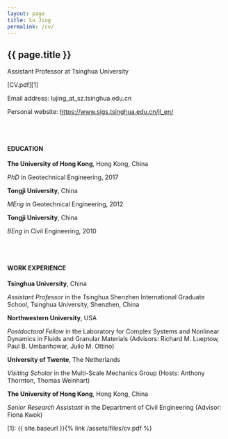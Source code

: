 ```yaml
---
layout: page
title: Lu Jing
permalink: /cv/
---
```


## {{ page.title }}


Assistant Professor at Tsinghua University


[CV.pdf][1]

Email address: lujing_at_sz.tsinghua.edu.cn

Personal website: https://www.sigs.tsinghua.edu.cn/jl_en/

<br/><br/>

#### EDUCATION

**The University of Hong Kong**, Hong Kong, China

*PhD* in Geotechnical Engineering, 2017

**Tongji University**, China

*MEng* in Geotechnical Engineering, 2012

**Tongji University**, China

*BEng* in Civil Engineering, 2010

<br/><br/>

#### WORK EXPERIENCE

**Tsinghua University**, China

*Assistant Professor* in the Tsinghua Shenzhen International Graduate School, Tsinghua University, Shenzhen, China

**Northwestern University**, USA

*Postdoctoral Fellow* in the Laboratory for Complex Systems and Nonlinear Dynamics in Fluids and Granular Materials (Advisors: Richard M. Lueptow, Paul B. Umbanhowar, Julio M. Ottino)

**University of Twente**, The Netherlands

*Visiting Scholar* in the Multi-Scale Mechanics Group (Hosts: Anthony Thornton, Thomas Weinhart)

**The University of Hong Kong**, Hong Kong, China

*Senior Research Assistant* in the Department of Civil Engineering (Advisor: Fiona Kwok)



[1]: {{ site.baseurl }}{% link /assets/files/cv.pdf %}
